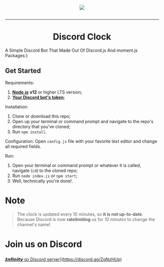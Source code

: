 <div align="center">
    <img src="https://cdn.discordapp.com/attachments/765133196438011917/776496675798646834/unknown.png"><br><br>

---

# Discord Clock

</div>

A Simple Discord Bot That Made Out Of Discord.js And moment.js Packages:)


## Get Started
Requirements:
1. [**Node.js**](https://nodejs.org/en/) **v12** or higher LTS version;
2. [**Your Discord bot's token**](https://discordapp.com/developers/applications/);


Installation:
1. Clone or download this repo;
2. Open up your terminal or command prompt and navigate to the repo's directory that you've cloned;
3. Run `npm install`.

Configuration:
Open `config.js` file with your favorite text editor and change all required fields.

Run:
1. Open your terminal or command prompt or whatever it is called, navigate (`cd`) to the cloned repo;
2. Run `node index.js` or `npm start`;
3. Well, technically you're done!.

# Note
> The clock is updated every 10 minutes, so **it is not up-to-date**. Because Discord is now __ratelimiting__ us for _10 minutes_ to change the channel's name! 

# Join us on Discord
[ 𝙄𝙣𝙛𝙞𝙣𝙞𝙩𝙮 ထ Discord server](https://cdn.discordapp.com/attachments/761523090390908929/764408858881425418/inf.jpg)](https://discord.gg/ZqNzHUp)
